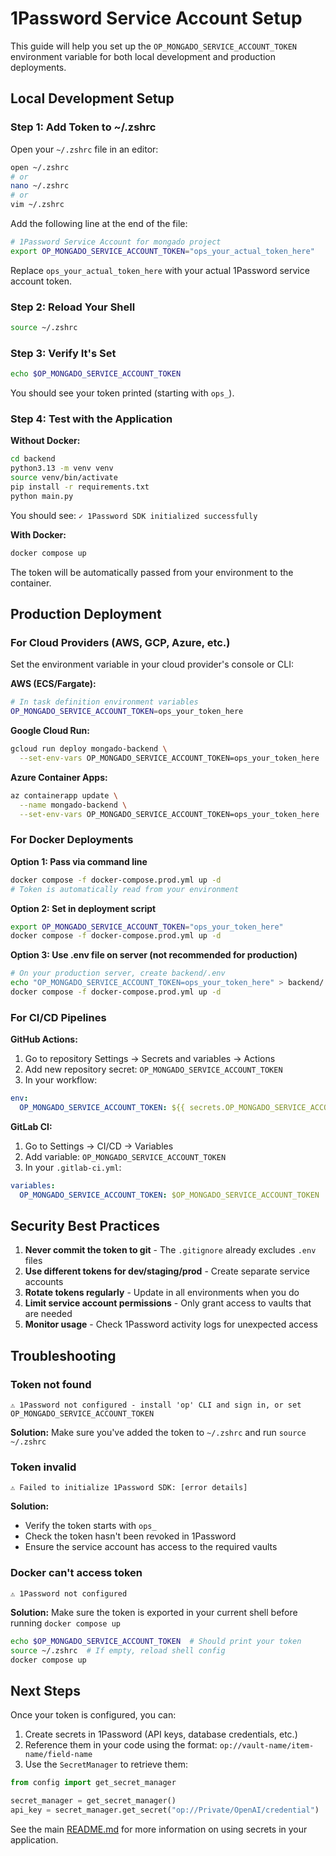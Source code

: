 # 1Password Service Account Setup

This guide will help you set up the `OP_MONGADO_SERVICE_ACCOUNT_TOKEN` environment variable for both local development and production deployments.

## Local Development Setup

### Step 1: Add Token to ~/.zshrc

Open your `~/.zshrc` file in an editor:

```bash
open ~/.zshrc
# or
nano ~/.zshrc
# or
vim ~/.zshrc
```

Add the following line at the end of the file:

```bash
# 1Password Service Account for mongado project
export OP_MONGADO_SERVICE_ACCOUNT_TOKEN="ops_your_actual_token_here"
```

Replace `ops_your_actual_token_here` with your actual 1Password service account token.

### Step 2: Reload Your Shell

```bash
source ~/.zshrc
```

### Step 3: Verify It's Set

```bash
echo $OP_MONGADO_SERVICE_ACCOUNT_TOKEN
```

You should see your token printed (starting with `ops_`).

### Step 4: Test with the Application

**Without Docker:**
```bash
cd backend
python3.13 -m venv venv
source venv/bin/activate
pip install -r requirements.txt
python main.py
```

You should see: `✓ 1Password SDK initialized successfully`

**With Docker:**
```bash
docker compose up
```

The token will be automatically passed from your environment to the container.

## Production Deployment

### For Cloud Providers (AWS, GCP, Azure, etc.)

Set the environment variable in your cloud provider's console or CLI:

**AWS (ECS/Fargate):**
```bash
# In task definition environment variables
OP_MONGADO_SERVICE_ACCOUNT_TOKEN=ops_your_token_here
```

**Google Cloud Run:**
```bash
gcloud run deploy mongado-backend \
  --set-env-vars OP_MONGADO_SERVICE_ACCOUNT_TOKEN=ops_your_token_here
```

**Azure Container Apps:**
```bash
az containerapp update \
  --name mongado-backend \
  --set-env-vars OP_MONGADO_SERVICE_ACCOUNT_TOKEN=ops_your_token_here
```

### For Docker Deployments

**Option 1: Pass via command line**
```bash
docker compose -f docker-compose.prod.yml up -d
# Token is automatically read from your environment
```

**Option 2: Set in deployment script**
```bash
export OP_MONGADO_SERVICE_ACCOUNT_TOKEN="ops_your_token_here"
docker compose -f docker-compose.prod.yml up -d
```

**Option 3: Use .env file on server (not recommended for production)**
```bash
# On your production server, create backend/.env
echo "OP_MONGADO_SERVICE_ACCOUNT_TOKEN=ops_your_token_here" > backend/.env
docker compose -f docker-compose.prod.yml up -d
```

### For CI/CD Pipelines

**GitHub Actions:**
1. Go to repository Settings → Secrets and variables → Actions
2. Add new repository secret: `OP_MONGADO_SERVICE_ACCOUNT_TOKEN`
3. In your workflow:

```yaml
env:
  OP_MONGADO_SERVICE_ACCOUNT_TOKEN: ${{ secrets.OP_MONGADO_SERVICE_ACCOUNT_TOKEN }}
```

**GitLab CI:**
1. Go to Settings → CI/CD → Variables
2. Add variable: `OP_MONGADO_SERVICE_ACCOUNT_TOKEN`
3. In your `.gitlab-ci.yml`:

```yaml
variables:
  OP_MONGADO_SERVICE_ACCOUNT_TOKEN: $OP_MONGADO_SERVICE_ACCOUNT_TOKEN
```

## Security Best Practices

1. **Never commit the token to git** - The `.gitignore` already excludes `.env` files
2. **Use different tokens for dev/staging/prod** - Create separate service accounts
3. **Rotate tokens regularly** - Update in all environments when you do
4. **Limit service account permissions** - Only grant access to vaults that are needed
5. **Monitor usage** - Check 1Password activity logs for unexpected access

## Troubleshooting

### Token not found
```
⚠ 1Password not configured - install 'op' CLI and sign in, or set OP_MONGADO_SERVICE_ACCOUNT_TOKEN
```

**Solution:** Make sure you've added the token to `~/.zshrc` and run `source ~/.zshrc`

### Token invalid
```
⚠ Failed to initialize 1Password SDK: [error details]
```

**Solution:**
- Verify the token starts with `ops_`
- Check the token hasn't been revoked in 1Password
- Ensure the service account has access to the required vaults

### Docker can't access token
```
⚠ 1Password not configured
```

**Solution:** Make sure the token is exported in your current shell before running `docker compose up`

```bash
echo $OP_MONGADO_SERVICE_ACCOUNT_TOKEN  # Should print your token
source ~/.zshrc  # If empty, reload shell config
docker compose up
```

## Next Steps

Once your token is configured, you can:

1. Create secrets in 1Password (API keys, database credentials, etc.)
2. Reference them in your code using the format: `op://vault-name/item-name/field-name`
3. Use the `SecretManager` to retrieve them:

```python
from config import get_secret_manager

secret_manager = get_secret_manager()
api_key = secret_manager.get_secret("op://Private/OpenAI/credential")
```

See the main [README.md](../README.md) for more information on using secrets in your application.
